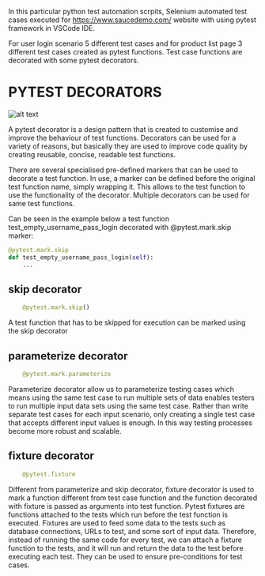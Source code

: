 
In this particular python test automation scrpits, Selenium automated test cases executed for https://www.saucedemo.com/ website with using pytest framework in VSCode IDE.

For user login scenario 5 different test cases and for product list page 3 different test cases created as pytest functions.
Test case functions are decorated with some pytest decorators. 

# PYTEST DECORATORS

![alt text](https://github.com/[KubraIsik]/[tobeto-test-assignments]/blob/[selenium_python_2]/spaces_-MdBdUMSCcMYTyNwZf80_uploads_git-blob-f08a97a4a9cff017c204a21b66514ee07045dba8_pytest.webp?raw=true)

A pytest decorator is a design pattern that is created to customise and improve the behaviour of test functions. 
Decorators can be used for a variety of reasons, but basically they are used to improve code quality by creating reusable, concise, readable test functions.

There are several specialised pre-defined markers that can be used to decorate a test function. In use, a marker can be defined before the original test function name, simply wrapping it. This allows to the test function to use the functionality of the decorator. Multiple decorators can be used for same test functions.

Can be seen in the example below a test function test_empty_username_pass_login decorated with @pytest.mark.skip marker:
```python 
@pytest.mark.skip
def test_empty_username_pass_login(self):
    ...
```

## skip decorator
```python 
    @pytest.mark.skip()
```
A test function that has to be skipped for execution can be marked using the skip decorator

## parameterize decorator
```python 
    @pytest.mark.parameterize
```
Parameterize decorator allow us to parameterize testing cases which means using the same test case to run multiple sets of data
enables testers to run multiple input data sets using the same test case. Rather than write separate test cases for each input scenario, 
only creating a single test case that accepts different input values is enough. In this way testing processes become more robust and scalable.

## fixture decorator
```python 
    @pytest.fixture
```
Different from parameterize and skip decorator, fixture decorator is used to mark a function different from test case function and the function decorated with fixture is passed as arguments into test function. 
Pytest fixtures are functions attached to the tests which run before the test function is executed. Fixtures are used to feed some data to the tests such as database connections, URLs to test, and some sort of input data. Therefore, instead of running the same code for every test, we can attach a fixture function to the tests, and it will run and return the data to the test before executing each test. They can be used to ensure pre-conditions for test cases.
